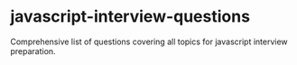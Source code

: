 # javascript-interview-questions
Comprehensive list of questions covering all topics for javascript interview preparation.
